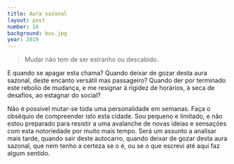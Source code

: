 ```yaml
---
title: Aura sazonal
layout: post
number: 16
background: bus.jpg
year: 2019
---
```


> Mudar não tem de ser estranho ou descabido.

E quando se apagar esta chama? Quando deixar de gozar desta aura sazonal, deste encanto versátil mas passageiro? Quando der por terminado este rebolio de mudança, e me resignar à rigidez de horários, à seca de desafios, ao estagnar do social?

Não é possível mutar-se toda uma personalidade em semanas. Faça o obséquio de compreender isto esta cidade. Sou pequeno e limitado, e não estou preparado para resistir a uma avalanche de novas ideias e sensações com esta notoriedade por muito mais tempo. Será um assunto a analisar mais tarde, quando sair deste autocarro, quando deixar de gozar desta aura sazonal, que nem tenho a certeza se o é, ou se o que escrevi até aqui faz algum sentido.
